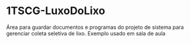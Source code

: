 # 1TSCG-LuxoDoLixo
Área para guardar documentos e programas do projeto de sistema para gerenciar coleta seletiva de lixo.
Exemplo usado em sala de aula  
